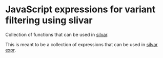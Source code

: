 # JavaScript expressions for variant filtering using slivar

Collection of functions that can be used in [silvar](https://github.com/brentp/slivar).

This is meant to be a collection of expressions that can be used in [silvar expr](https://github.com/brentp/slivar#expr).
